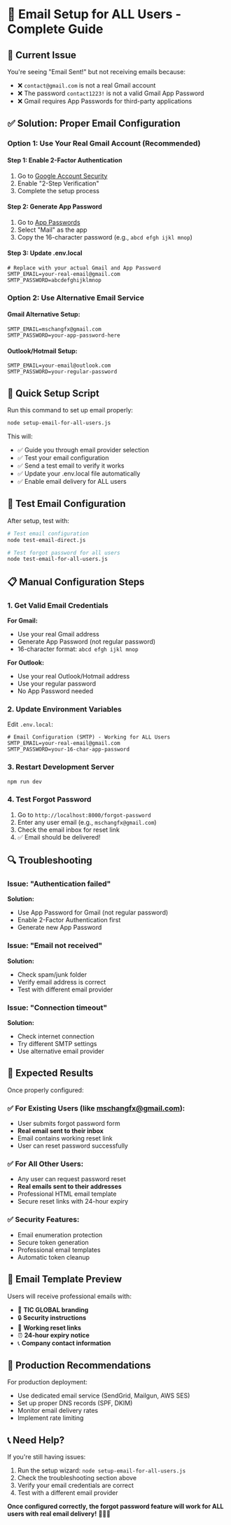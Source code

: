 # 📧 Email Setup for ALL Users - Complete Guide

## 🎯 Current Issue

You're seeing "Email Sent!" but not receiving emails because:
- ❌ `contact@gmail.com` is not a real Gmail account
- ❌ The password `contact1223!` is not a valid Gmail App Password
- ❌ Gmail requires App Passwords for third-party applications

## ✅ Solution: Proper Email Configuration

### Option 1: Use Your Real Gmail Account (Recommended)

#### Step 1: Enable 2-Factor Authentication
1. Go to [Google Account Security](https://myaccount.google.com/security)
2. Enable "2-Step Verification"
3. Complete the setup process

#### Step 2: Generate App Password
1. Go to [App Passwords](https://myaccount.google.com/apppasswords)
2. Select "Mail" as the app
3. Copy the 16-character password (e.g., `abcd efgh ijkl mnop`)

#### Step 3: Update .env.local
```env
# Replace with your actual Gmail and App Password
SMTP_EMAIL=your-real-email@gmail.com
SMTP_PASSWORD=abcdefghijklmnop
```

### Option 2: Use Alternative Email Service

#### Gmail Alternative Setup:
```env
SMTP_EMAIL=mschangfx@gmail.com
SMTP_PASSWORD=your-app-password-here
```

#### Outlook/Hotmail Setup:
```env
SMTP_EMAIL=your-email@outlook.com
SMTP_PASSWORD=your-regular-password
```

## 🚀 Quick Setup Script

Run this command to set up email properly:

```bash
node setup-email-for-all-users.js
```

This will:
- ✅ Guide you through email provider selection
- ✅ Test your email configuration
- ✅ Send a test email to verify it works
- ✅ Update your .env.local file automatically
- ✅ Enable email delivery for ALL users

## 🧪 Test Email Configuration

After setup, test with:

```bash
# Test email configuration
node test-email-direct.js

# Test forgot password for all users
node test-email-for-all-users.js
```

## 📋 Manual Configuration Steps

### 1. Get Valid Email Credentials

**For Gmail:**
- Use your real Gmail address
- Generate App Password (not regular password)
- 16-character format: `abcd efgh ijkl mnop`

**For Outlook:**
- Use your real Outlook/Hotmail address
- Use your regular password
- No App Password needed

### 2. Update Environment Variables

Edit `.env.local`:
```env
# Email Configuration (SMTP) - Working for ALL Users
SMTP_EMAIL=your-real-email@gmail.com
SMTP_PASSWORD=your-16-char-app-password
```

### 3. Restart Development Server

```bash
npm run dev
```

### 4. Test Forgot Password

1. Go to `http://localhost:8000/forgot-password`
2. Enter any user email (e.g., `mschangfx@gmail.com`)
3. Check the email inbox for reset link
4. ✅ Email should be delivered!

## 🔍 Troubleshooting

### Issue: "Authentication failed"
**Solution:** 
- Use App Password for Gmail (not regular password)
- Enable 2-Factor Authentication first
- Generate new App Password

### Issue: "Email not received"
**Solution:**
- Check spam/junk folder
- Verify email address is correct
- Test with different email provider

### Issue: "Connection timeout"
**Solution:**
- Check internet connection
- Try different SMTP settings
- Use alternative email provider

## 🎉 Expected Results

Once properly configured:

### ✅ For Existing Users (like mschangfx@gmail.com):
- User submits forgot password form
- **Real email sent to their inbox**
- Email contains working reset link
- User can reset password successfully

### ✅ For All Other Users:
- Any user can request password reset
- **Real emails sent to their addresses**
- Professional HTML email template
- Secure reset links with 24-hour expiry

### ✅ Security Features:
- Email enumeration protection
- Secure token generation
- Professional email templates
- Automatic token cleanup

## 📧 Email Template Preview

Users will receive professional emails with:
- 🎨 **TIC GLOBAL branding**
- 🔒 **Security instructions**
- 🔗 **Working reset links**
- ⏰ **24-hour expiry notice**
- 📞 **Company contact information**

## 🔧 Production Recommendations

For production deployment:
- Use dedicated email service (SendGrid, Mailgun, AWS SES)
- Set up proper DNS records (SPF, DKIM)
- Monitor email delivery rates
- Implement rate limiting

## 📞 Need Help?

If you're still having issues:
1. Run the setup wizard: `node setup-email-for-all-users.js`
2. Check the troubleshooting section above
3. Verify your email credentials are correct
4. Test with a different email provider

**Once configured correctly, the forgot password feature will work for ALL users with real email delivery!** 🎉📧✨
